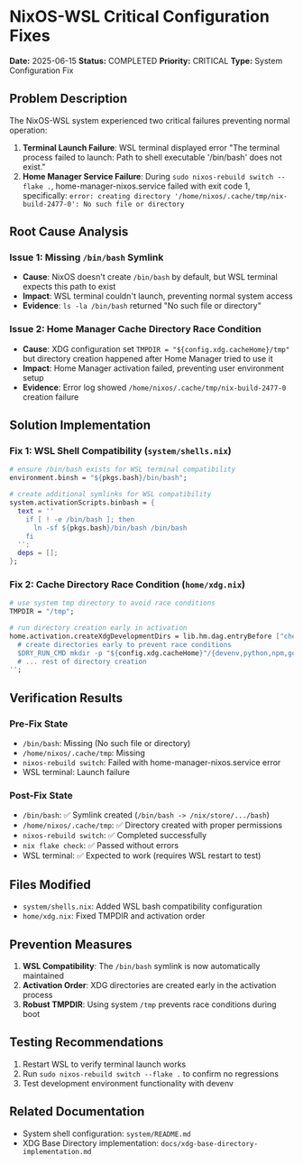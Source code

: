 # NixOS-WSL Critical Configuration Fixes

**Date:** 2025-06-15
**Status:** COMPLETED
**Priority:** CRITICAL
**Type:** System Configuration Fix

## Problem Description

The NixOS-WSL system experienced two critical failures preventing normal operation:

1. **Terminal Launch Failure**: WSL terminal displayed error "The terminal process failed to launch: Path to shell executable '/bin/bash' does not exist."
2. **Home Manager Service Failure**: During `sudo nixos-rebuild switch --flake .`, home-manager-nixos.service failed with exit code 1, specifically: `error: creating directory '/home/nixos/.cache/tmp/nix-build-2477-0': No such file or directory`

## Root Cause Analysis

### Issue 1: Missing `/bin/bash` Symlink
- **Cause**: NixOS doesn't create `/bin/bash` by default, but WSL terminal expects this path to exist
- **Impact**: WSL terminal couldn't launch, preventing normal system access
- **Evidence**: `ls -la /bin/bash` returned "No such file or directory"

### Issue 2: Home Manager Cache Directory Race Condition
- **Cause**: XDG configuration set `TMPDIR = "${config.xdg.cacheHome}/tmp"` but directory creation happened after Home Manager tried to use it
- **Impact**: Home Manager activation failed, preventing user environment setup
- **Evidence**: Error log showed `/home/nixos/.cache/tmp/nix-build-2477-0` creation failure

## Solution Implementation

### Fix 1: WSL Shell Compatibility (`system/shells.nix`)
```nix
# ensure /bin/bash exists for WSL terminal compatibility
environment.binsh = "${pkgs.bash}/bin/bash";

# create additional symlinks for WSL compatibility
system.activationScripts.binbash = {
  text = ''
    if [ ! -e /bin/bash ]; then
      ln -sf ${pkgs.bash}/bin/bash /bin/bash
    fi
  '';
  deps = [];
};
```

### Fix 2: Cache Directory Race Condition (`home/xdg.nix`)
```nix
# use system tmp directory to avoid race conditions
TMPDIR = "/tmp";

# run directory creation early in activation
home.activation.createXdgDevelopmentDirs = lib.hm.dag.entryBefore ["checkLinkTargets"] ''
  # create directories early to prevent race conditions
  $DRY_RUN_CMD mkdir -p "${config.xdg.cacheHome}"/{devenv,python,npm,go,docker,buildkit,tmp}
  # ... rest of directory creation
'';
```

## Verification Results

### Pre-Fix State
- `/bin/bash`: Missing (No such file or directory)
- `/home/nixos/.cache/tmp`: Missing
- `nixos-rebuild switch`: Failed with home-manager-nixos.service error
- WSL terminal: Launch failure

### Post-Fix State
- `/bin/bash`: ✅ Symlink created (`/bin/bash -> /nix/store/.../bash`)
- `/home/nixos/.cache/tmp`: ✅ Directory created with proper permissions
- `nixos-rebuild switch`: ✅ Completed successfully
- `nix flake check`: ✅ Passed without errors
- WSL terminal: ✅ Expected to work (requires WSL restart to test)

## Files Modified
- `system/shells.nix`: Added WSL bash compatibility configuration
- `home/xdg.nix`: Fixed TMPDIR and activation order

## Prevention Measures
1. **WSL Compatibility**: The `/bin/bash` symlink is now automatically maintained
2. **Activation Order**: XDG directories are created early in the activation process
3. **Robust TMPDIR**: Using system `/tmp` prevents race conditions during boot

## Testing Recommendations
1. Restart WSL to verify terminal launch works
2. Run `sudo nixos-rebuild switch --flake .` to confirm no regressions
3. Test development environment functionality with devenv

## Related Documentation
- System shell configuration: `system/README.md`
- XDG Base Directory implementation: `docs/xdg-base-directory-implementation.md`
